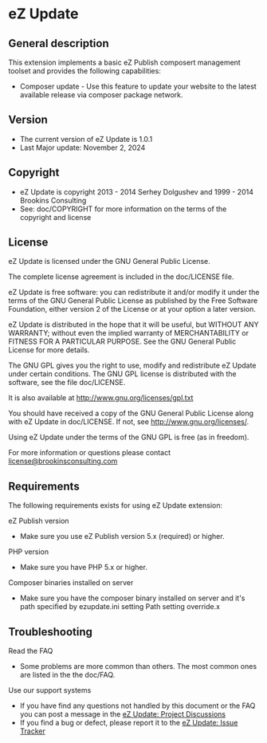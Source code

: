 eZ Update
===================

General description
-------------------

This extension implements a basic eZ Publish composert management toolset and provides the following capabilities:

- Composer update - Use this feature to update your website to the latest available release via composer package network.

Version
-------

- The current version of eZ Update is 1.0.1
- Last Major update: November 2, 2024

Copyright
---------

- eZ Update is copyright 2013 - 2014 Serhey Dolgushev and 1999 - 2014 Brookins Consulting
- See: doc/COPYRIGHT for more information on the terms of the copyright and license

License
-------

eZ Update is licensed under the GNU General Public License.

The complete license agreement is included in the doc/LICENSE file.

eZ Update is free software: you can redistribute it and/or modify
it under the terms of the GNU General Public License as published by
the Free Software Foundation, either version 2 of the License or at your
option a later version.

eZ Update is distributed in the hope that it will be useful,
but WITHOUT ANY WARRANTY; without even the implied warranty of
MERCHANTABILITY or FITNESS FOR A PARTICULAR PURPOSE.  See the
GNU General Public License for more details.

The GNU GPL gives you the right to use, modify and redistribute
eZ Update under certain conditions. The GNU GPL license
is distributed with the software, see the file doc/LICENSE.

It is also available at http://www.gnu.org/licenses/gpl.txt

You should have received a copy of the GNU General Public License
along with eZ Update in doc/LICENSE.  If not, see http://www.gnu.org/licenses/.

Using eZ Update under the terms of the GNU GPL is free (as in freedom).

For more information or questions please contact
license@brookinsconsulting.com

Requirements
------------

The following requirements exists for using eZ Update extension:

eZ Publish version
- Make sure you use eZ Publish version 5.x (required) or higher.

PHP version
- Make sure you have PHP 5.x or higher.

Composer binaries installed on server
- Make sure you have the composer binary installed on server and it's path specified by ezupdate.ini setting Path setting override.x

Troubleshooting
---------------

Read the FAQ
- Some problems are more common than others. The most common ones are listed in the the doc/FAQ.

Use our support systems
- If you have find any questions not handled by this document or the FAQ you can post a message in the [eZ Update: Project Discussions](http://projects.ez.no/ezupdate/discussions)
- If you find a bug or defect, please report it to the [eZ Update: Issue Tracker](https://github.com/se7enxweb/ezupdate/issues)

